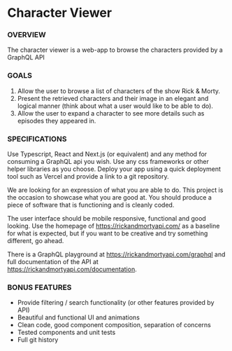 # Character Viewer

### OVERVIEW

The character viewer is a web-app to browse the characters provided by a GraphQL API

### GOALS

1. Allow the user to browse a list of characters of the show Rick & Morty.
2. Present the retrieved characters and their image in an elegant and logical manner (think
   about what a user would like to be able to do).
3. Allow the user to expand a character to see more details such as episodes they appeared in.

### SPECIFICATIONS

Use Typescript, React and Next.js (or equivalent) and any method for consuming a GraphQL api
you wish. Use any css frameworks or other helper libraries as you choose. Deploy your app using a
quick deployment tool such as Vercel and provide a link to a git repository.

We are looking for an expression of what you are able to do. This project is the occasion to
showcase what you are good at. You should produce a piece of software that is functioning and is
cleanly coded.

The user interface should be mobile responsive, functional and good looking. Use the homepage of
https://rickandmortyapi.com/ as a baseline for what is expected, but if you want to be creative and
try something different, go ahead.

There is a GraphQL playground at https://rickandmortyapi.com/graphql and full documentation of
the API at https://rickandmortyapi.com/documentation.

### BONUS FEATURES

- Provide filtering / search functionality (or other features provided by API)
- Beautiful and functional UI and animations
- Clean code, good component composition, separation of concerns
- Tested components and unit tests
- Full git history
